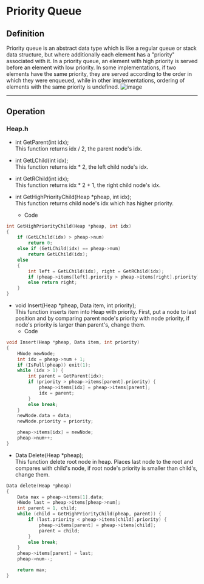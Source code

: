 # Priority Queue


## Definition

 Priority queue is an abstract data type which is like a regular queue or stack data structure, but where additionally each element has a "priority" associated with it.
 In a priority queue, an element with high priority is served before an element with low priority.
 In some implementations, if two elements have the same priority, they are served according to the order in which they were enqueued, while in other implementations, ordering of elements with the same priority is undefined.
![image](https://upload.wikimedia.org/wikipedia/commons/thumb/3/38/Max-Heap.svg/330px-Max-Heap.svg.png)

***

## Operation

 
### Heap.h

* int GetParent(int idx);<br>
This function returns idx / 2, the parent node's idx.

* int GetLChild(int idx);<br>
This function returns idx * 2, the left child node's idx.

* int GetRChild(int idx);<br>
This function returns idx * 2 + 1, the right child node's idx.

* int GetHighPriorityChild(Heap *pheap, int idx);<br>
This function returns child node's idx which has higher priority.
   - Code
```c
int GetHighPriorityChild(Heap *pheap, int idx)
{
    if (GetLChild(idx) > pheap->num)
        return 0;
    else if (GetLChild(idx) == pheap->num)
        return GetLChild(idx);
    else
    {
        int left = GetLChild(idx), right = GetRChild(idx);
        if (pheap->items[left].priority > pheap->items[right].priority) return left;
        else return right;
    }
}
```
* void Insert(Heap *pheap, Data item, int priority);<br>
This function inserts item into Heap with priority. First, put a node to last position and by comparing parent node's priority with node priority, if node's priority is larger than parent's, change them.
   - Code
```c
void Insert(Heap *pheap, Data item, int priority)
{
    HNode newNode;
    int idx = pheap->num + 1;
    if (IsFull(pheap)) exit(1);
    while (idx > 1) {
        int parent = GetParent(idx);
        if (priority > pheap->items[parent].priority) {
            pheap->items[idx] = pheap->items[parent];
            idx = parent;
        }
        else break;
    }
    newNode.data = data;
    newNode.priority = priority;

    pheap->items[idx] = newNode;
    pheap->num++;
}
```

* Data Delete(Heap *pheap);<br>
This function delete root node in heap. Places last node to the root and compares with child's node, if root node's priority is smaller than child's, change them.

```c
Data delete(Heap *pheap)
{
    Data max = pheap->items[1].data;
    HNode last = pheap->items[pheap->num];
    int parent = 1, child;
    while (child = GetHighPriorityChild(pheap, parent)) {
        if (last.priority < pheap->items[child].priority) {
            pheap->items[parent] = pheap->items[child];
            parent = child;
        }
        else break;
    }
    pheap->items[parent] = last;
    pheap->num--;

    return max;
}
